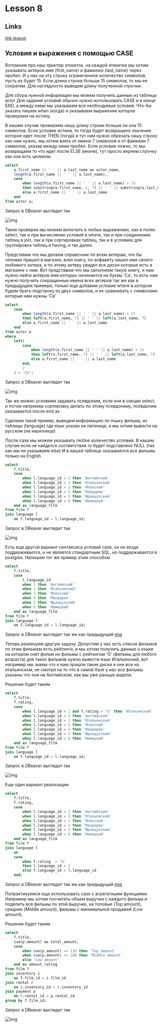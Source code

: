 # Lesson 8

## Links

[link lesson](https://www.youtube.com/watch?v=2X8Jn15imbA&list=PLzvuaEeolxkz4a0t4qhA0pxmttG8ZbBtd&index=30)

## Условия и выражения с помощью CASE

Вспомним про наш принтер этикеток, на каждой этикетке мы хотим указывать актеров имя (first_name) и фамилию (last_name) через пробел. И у нас на эту строку ограниченное количество символов, пусть их будет 15. Если длина строки больше 15 символов, то мы ее сократим. Для наглядности выведем длину полученной строчки.

Для сбора нужной информации мы можем получить данные из таблицы actor
Для задания условий обычно нужно использовать CASE и в конце END, а между ними мы указываем все необходимые условия.
Что-бы указать пишем when (когда) и указываем выражение которое проверяем на истину.

В нашем случае проверяем нашу длину строки больше ли она 15 символов. Если условие истина,
то тогда будет возвращено значение которое идет после THEN (тогда) и тут нам нужно обрезать нашу строку как нам нужно, мы хотим взять от имени 7 символов и от фамилии 7 символов, указав между ними пробел. Если условие ложно, то мы возвращаем то что идет после ELSE (иначе), тут просто вернем строчку как она есть целиком.

```sql
select 
    a.first_name || ' ' || a.last_name as actor_name,
    length(a.first_name || ' ' || a.last_name),
    case
        when length(a.first_name || ' ' || a.last_name) > 15
        then substring(a.first_name, 1, 7) || ' ' || substring(a.last_name, 1, 7)
        else a.first_name || ' ' || a.last_name
    end
from actor a;
```

Запрос в DBeaver выглядит так

![img](img/8/001.png)

Такие проверки мы можем включать в любых выражениях, как в полях select, так и при вычислении условий в where, так и при соединениях таблиц в join, так и при сортировках таблиц, так и в условиях для группировок таблиц в having, и так далее.

Представим что мы делаем справочник по всем актерам, что бы человек пришел в магазин, взял книгу, по алфавиту нашел имя своего любимого актера, и по этому актеру увидел все диски которые есть в магазине с ним. Вот представим что мы заполняем такую книгу, и нам нужно найти актеров имя которых начинается на буквы 'Ca', то есть нам нужно получить сокращенные имена всех актеров так же как в предыдущем примере, только еще добавим условие where в котором будем брать подстроку из двух символов, и их сравнивать с символами которые нам нужны 'Ca'

```sql
select 
    case
        when length(a.first_name || ' ' || a.last_name) > 15
        then left(a.first_name, 7) || ' ' || left(a.last_name, 7)
        else a.first_name || ' ' || a.last_name
    end
from actor a
where
    left(
        case
            when length(a.first_name || ' ' || a.last_name) > 15
            then left(a.first_name, 7) || ' ' || left(a.last_name, 7)
            else a.first_name || ' ' || a.last_name
        end, 
        2
    ) = 'Ca';
```

Запрос в DBeaver выглядит так

![img](img/8/002.png)

Так же можно условиям задавать псевдоним, если они в секции select, и потом например сортировку делать по этому псевдониму, псевдоним указывается после end as

Сделаем такой пример, выведем информацию по языку фильма, из таблицы (language) где язык указан на латинице, а мы хотим вывести на русском (на кириллице)

После case мы можем указывать любое количество условий.
В нашем случае если не найдется соответствия то будет подставлено NULL (так как мы не указываем else)
И в нашей таблице оказывается все фильмы только на English

```sql
select 
    f.title,
    case
        when l.language_id = 1 then 'Английский'
        when l.language_id = 2 then 'Итальянский'
        when l.language_id = 3 then 'Японский'
        when l.language_id = 4 then 'Мандарин'
        when l.language_id = 5 then 'Французский'
        when l.language_id = 6 then 'Немецкий'
    end as language_film
from film f
join language l
    on f.language_id = l.language_id;
```

Запрос в DBeaver выглядит так

![img](img/8/003.png)

Есть еще другой вариант синтаксиса условий case, он не везде поддерживается, и не является стандартным SQL, но поддерживается в postgres. Напишем тот же пример этим способом

```sql
select 
    f.title,
    case
        l.language_id
        when 1 then 'Английский'
        when 2 then 'Итальянский'
        when 3 then 'Японский'
        when 4 then 'Мандарин'
        when 5 then 'Французский'
        when 6 then 'Немецкий'
    end as language_film
from film f
join language l
    on f.language_id = l.language_id;
```

Запрос в DBeaver выглядит так же как предыдущий [img](img/8/003.png)

Теперь реализуем другую задачу. Допустим у нас есть список фильмов по этим фильмам есть рейтинги, и мы хотим получить данные о языке на котором снят фильм но фильмы с рейтингом 'G' (фильмы для любого возраста) для таких фильмов нужно вывести язык Итальянский, вот например мы знаем что к нам пришли такие диски и они все на итальянском, не смотря на то что в самой базе у нас все фильмы указаны что они на Английском, как мы уже раньше видели.

Решение будет таким

```sql
select 
    f.title,
    f.rating,
    case
        when l.language_id = 1 and f.rating = 'G' then 'Итальянский'
        when l.language_id = 1 then 'Английский'
        when l.language_id = 2 then 'Итальянский'
        when l.language_id = 3 then 'Японский'
        when l.language_id = 4 then 'Мандарин'
        when l.language_id = 5 then 'Французский'
        when l.language_id = 6 then 'Немецкий'
    end as language_film
from film f
join language l
    on f.language_id = l.language_id;
```

Запрос в DBeaver выглядит так

![img](img/8/004.png)

Еще один вариант реализации

```sql
select 
    f.title,
    f.rating,
    case
        when l.language_id = 1 then 'Английский'
        when l.language_id = 2 then 'Итальянский'
        when l.language_id = 3 then 'Японский'
        when l.language_id = 4 then 'Мандарин'
        when l.language_id = 5 then 'Французский'
        when l.language_id = 6 then 'Немецкий'
    end as language_film
from film f
join language l
    on
    case
        when f.rating  = 'G'
        then l.language_id = 2
        else f.language_id = l.language_id
    end;
```

Запрос в DBeaver выглядит так же как предыдущий [img](img/8/004.png)

Попрактикуемся еще использовать case с агрегатными функциями.
Например мы хотим посчитать объем выручки с каждого фильма и поделить все фильмы по
этой выручке, на топовые (Top amount), средние (Middle amount), фильмы с минимальной продажей (Low amount).

Решение будет таким

```sql
select 
    f.title,
    sum(p.amount) as total_amount,
    case
        when sum(p.amount) >= 150 then 'Top amount'
        when sum(p.amount) >= 100 then 'Middle amount'
        else 'Low amount'
    end as amount_rating
from film f
join inventory i
    on f.film_id = i.film_id
join rental r
    on i.inventory_id = r.inventory_id
join payment p 
    on r.rental_id = p.rental_id
group by f.film_id;
```

Запрос в DBeaver выглядит так

![img](img/8/005.png)
